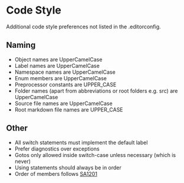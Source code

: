 # Code Style

Additional code style preferences not listed in the .editorconfig.

## Naming

- Object names are UpperCamelCase
- Label names are UpperCamelCase
- Namespace names are UpperCamelCase
- Enum members are UpperCamelCase
- Preprocessor constants are UPPER_CASE
- Folder names (apart from abbreviations or root folders e.g. src) are UpperCamelCase
- Source file names are UpperCamelCase
- Root markdown file names are UPPER_CASE

## Other

- All switch statements must implement the default label
- Prefer diagnostics over exceptions
- Gotos only allowed inside switch-case unless necessary (which is never)
- Using statements should always be in order
- Order of members follows [SA1201](https://github.com/DotNetAnalyzers/StyleCopAnalyzers/blob/master/documentation/SA1201.md)
